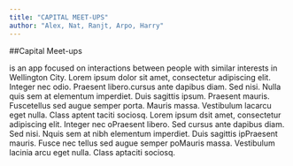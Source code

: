 ```yaml
---
title: "CAPITAL MEET-UPS"
author: "Alex, Nat, Ranjt, Arpo, Harry"
---
```


##Capital Meet-ups

is an app focused on interactions between people with similar interests in Wellington City. Lorem ipsum dolor sit amet, consectetur adipiscing elit. Integer nec odio. Praesent libero.cursus ante dapibus diam. Sed nisi. Nulla quis sem at elementum imperdiet. Duis sagittis ipsum. Praesent mauris. Fuscetellus sed augue semper porta. Mauris massa. Vestibulum lacarcu eget nulla. Class aptent taciti sociosq. Lorem ipsum dsit amet, consectetur adipiscing elit. Integer nec oPraesent libero. Sed cursus ante dapibus diam. Sed nisi. Nquis sem at nibh elementum imperdiet. Duis sagittis ipPraesent mauris. Fusce nec tellus sed augue semper poMauris massa. Vestibulum lacinia arcu eget nulla. Class aptaciti sociosq.

